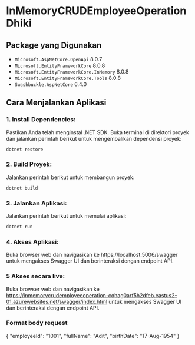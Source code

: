 # InMemoryCRUDEmployeeOperationDhiki

## Package yang Digunakan
- `Microsoft.AspNetCore.OpenApi` 8.0.7
- `Microsoft.EntityFrameworkCore` 8.0.8
- `Microsoft.EntityFrameworkCore.InMemory` 8.0.8
- `Microsoft.EntityFrameworkCore.Tools` 8.0.8
- `Swashbuckle.AspNetCore` 6.4.0


## Cara Menjalankan Aplikasi
### 1. Install Dependencies:  
Pastikan Anda telah menginstal .NET SDK.
Buka terminal di direktori proyek dan jalankan perintah berikut untuk mengembalikan dependensi proyek:
```bash
dotnet restore
```

### 2. Build Proyek:  
Jalankan perintah berikut untuk membangun proyek:
```bash
dotnet build
```

### 3. Jalankan Aplikasi:  
Jalankan perintah berikut untuk memulai aplikasi:
```bash
dotnet run
```
### 4. Akses Aplikasi:
Buka browser web dan navigasikan ke https://localhost:5006/swagger untuk mengakses Swagger UI dan berinteraksi dengan endpoint API.

### 5 Akses secara live:
Buka browser web dan navigasikan ke https://inmemorycrudemployeeoperation-cqhag0arf5h2dfeb.eastus2-01.azurewebsites.net/swagger/index.html untuk mengakses Swagger UI dan berinteraksi dengan endpoint API.

### Format body request
{
"employeeId": "1001",
"fullName": "Adit",
"birthDate": "17-Aug-1954"
}